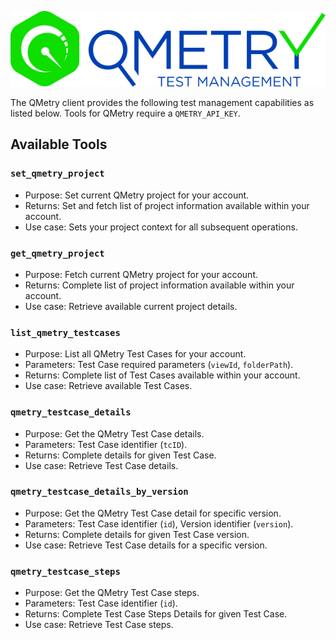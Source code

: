 ![qmetry.png](./images/embedded/qmetry.png)

The QMetry client provides the following test management capabilities as listed below. Tools for QMetry require a `QMETRY_API_KEY`.

## Available Tools

### `set_qmetry_project`

-   Purpose: Set current QMetry project for your account.
-   Returns: Set and fetch list of project information available within your account.
-   Use case: Sets your project context for all subsequent operations.

### `get_qmetry_project`

-   Purpose: Fetch current QMetry project for your account.
-   Returns: Complete list of project information available within your account.
-   Use case: Retrieve available current project details.

### `list_qmetry_testcases`

-   Purpose: List all QMetry Test Cases for your account.
-   Parameters: Test Case required parameters (`viewId`, `folderPath`).
-   Returns: Complete list of Test Cases available within your account.
-   Use case: Retrieve available Test Cases.

### `qmetry_testcase_details`

-   Purpose: Get the QMetry Test Case details.
-   Parameters: Test Case identifier (`tcID`).
-   Returns: Complete details for given Test Case.
-   Use case: Retrieve Test Case details.

### `qmetry_testcase_details_by_version`

-   Purpose: Get the QMetry Test Case detail for specific version.
-   Parameters: Test Case identifier (`id`), Version identifier (`version`).
-   Returns: Complete details for given Test Case version.
-   Use case: Retrieve Test Case details for a specific version.

### `qmetry_testcase_steps`

-   Purpose: Get the QMetry Test Case steps.
-   Parameters: Test Case identifier (`id`).
-   Returns: Complete Test Case Steps Details for given Test Case.
-   Use case: Retrieve Test Case steps.
